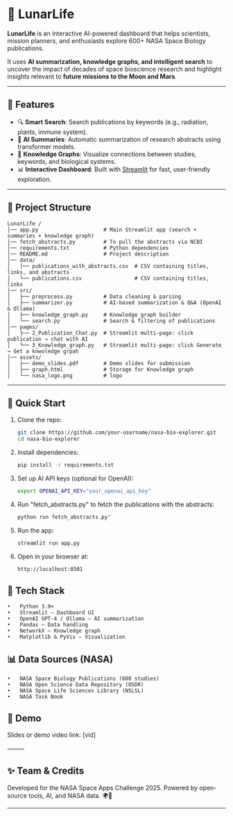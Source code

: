 # 🚀 LunarLife 

**LunarLife** is an interactive AI-powered dashboard that helps scientists, mission planners, and enthusiasts explore 600+ NASA Space Biology publications.

It uses **AI summarization, knowledge graphs, and intelligent search** to uncover the impact of decades of space bioscience research and highlight insights relevant to **future missions to the Moon and Mars**.

---

## 🌌 Features

- 🔍 **Smart Search**: Search publications by keywords (e.g., radiation, plants, immune system).
- 📝 **AI Summaries**: Automatic summarization of research abstracts using transformer models.
- 🧠 **Knowledge Graphs**: Visualize connections between studies, keywords, and biological systems.
- 📊 **Interactive Dashboard**: Built with [Streamlit](https://streamlit.io) for fast, user-friendly exploration.

---

## 📂 Project Structure

```
LunarLife /
│── app.py                     # Main Streamlit app (search + summaries + knowledge graph)
│── fetch_abstracts.py         # To pull the abstracts via NCBI
│── requirements.txt           # Python dependencies
│── README.md                  # Project description
│── data/
│   │── publications_with_abstracts.csv  # CSV containing titles, links, and abstracts
│   └── publications.csv                 # CSV containing titles, links
│── src/
│   ├── preprocess.py          # Data cleaning & parsing
│   ├── summarizer.py          # AI-based summarization & Q&A (OpenAI & Ollama)
│   ├── knowledge_graph.py     # Knowledge graph builder
│   └── search.py              # Search & filtering of publications
│── pages/
│   ├── 2_Publication_Chat.py  # Streamlit multi-page: click publication → chat with AI
│   └── 3_Knowledge_graph.py   # Streamlit multi-page: click Generate → Get a knwoledge grpah
│── assets/
│   ├── demo_slides.pdf        # Demo slides for submission
│   ├── graph.html             # Storage for Knowledge graph
│   └── nasa_logo.png          # logo

```

---

## 🚀 Quick Start

1. Clone the repo:

   ```bash
   git clone https://github.com/your-username/nasa-bio-explorer.git
   cd nasa-bio-explorer
   ```

2. Install dependencies:

   ```bash
   pip install -r requirements.txt
   ```

3. Set up AI API keys (optional for OpenAI):

   ```bash
   export OPENAI_API_KEY="your_openai_api_key"
   ```

4. Run "fetch_abstracts.py" to fetch the publications with the abstracts:

   ```bash
   python run fetch_abstracts.py"
   ```

5. Run the app:

   ```bash
   streamlit run app.py
   ```

6. Open in your browser at:
   ```bash
   http://localhost:8501
   ```

## 🔧 Tech Stack

    •	Python 3.9+
    •	Streamlit – Dashboard UI
    •	OpenAI GPT-4 / Ollama – AI summarization
    •	Pandas – Data handling
    •	NetworkX – Knowledge graph
    •	Matplotlib & PyVis – Visualization

## 📊 Data Sources (NASA)

    •	NASA Space Biology Publications (608 studies)
    •	NASA Open Science Data Repository (OSDR)
    •	NASA Space Life Sciences Library (NSLSL)
    •	NASA Task Book

## 🎥 Demo

Slides or demo video link: [vid]

⸻

## ✨ Team & Credits

Developed for the NASA Space Apps Challenge 2025.
Powered by open-source tools, AI, and NASA data. 🌍🚀

---
